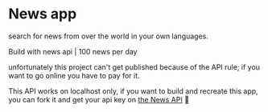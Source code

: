 <h1>News app</h1>

search for news from over the world in your own languages.

Build with news api | 100 news per day

unfortunately this project can't get published because of the API rule; if you want to go online you have to pay for it.

This API works on localhost only, if you want to build and recreate this app, you can fork it and get your api key on <a href="https://newsapi.org/">the News API</a>
🚧
